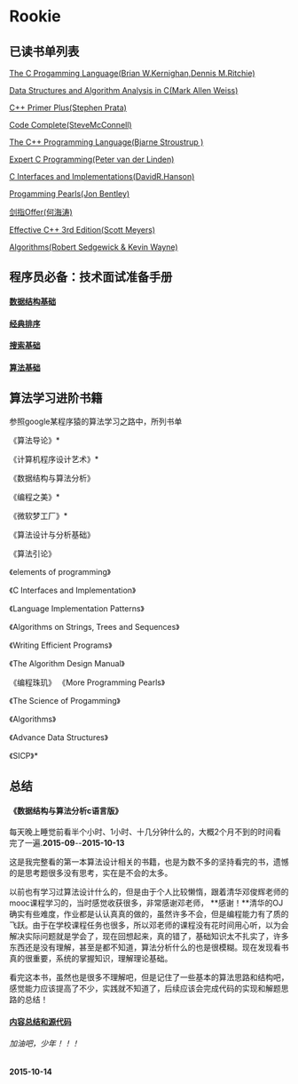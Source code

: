 # Rookie
## <a name = "book"> </a>已读书单列表
[The C Progamming Language(Brian W.Kernighan,Dennis M.Ritchie)](https://github.com/ywang2014/Rookie/tree/master/Src/c_programming_language)

[Data Structures and Algorithm Analysis in C(Mark Allen Weiss)](https://github.com/ywang2014/Rookie/tree/master/Src/dsa)

[C++ Primer Plus(Stephen Prata)](https://github.com/ywang2014/Rookie/tree/master/Src/c_plus_plus_primer_plus)

[Code Complete(SteveMcConnell)](https://github.com/ywang2014/Rookie/tree/master/Src/code_complete)

[The C++ Programming Language(Bjarne Stroustrup )](https://github.com/ywang2014/Rookie/tree/master/Src/the_cpp_programming_language)

[Expert C Programming(Peter van der Linden)](https://github.com/ywang2014/Rookie/tree/master/Src/expert_c)

[C Interfaces and Implementations(DavidR.Hanson)](https://github.com/ywang2014/Rookie/tree/master/Src/CInterfacesAndImplementations)

[Progamming Pearls(Jon Bentley)](https://github.com/ywang2014/Rookie/tree/master/Src/ProgrammingPearls)

[剑指Offer(何海涛)](https://github.com/ywang2014/Rookie/tree/master/Src/sword_offer)

[Effective C++ 3rd Edition(Scott Meyers)](https://github.com/ywang2014/Rookie/tree/master/Src/effective_cpp)

[Algorithms(Robert Sedgewick & Kevin Wayne)](https://github.com/ywang2014/Rookie/tree/master/Src/algorithms)


## 程序员必备：技术面试准备手册

#### [数据结构基础](https://github.com/ywang2014/Rookie/blob/master/Blogs/DS%26A/BasicDataStructure.md)

#### [经典排序](https://github.com/ywang2014/Rookie/blob/master/Blogs/DS%26A/Sort.md "Title")  

#### [搜索基础](https://github.com/ywang2014/Rookie/blob/master/Blogs/DS%26A/Search.md "Title")  

#### [算法基础](https://github.com/ywang2014/Rookie/blob/master/Blogs/DS%26A/Algorithm.md "Title")  

## 算法学习进阶书籍
参照google某程序猿的算法学习之路中，所列书单

《算法导论》*

《计算机程序设计艺术》*

《数据结构与算法分析》

《编程之美》*

《微软梦工厂》*

《算法设计与分析基础》

《算法引论》

《elements of programming》

《C Interfaces and Implementation》

《Language Implementation Patterns》

《Algorithms on Strings, Trees and Sequences》

《Writing Efficient Programs》

《The Algorithm Design Manual》

《编程珠玑》	《More Programming Pearls》

《The Science of Progamming》

《Algorithms》

《Advance Data Structures》

《SICP》*

## 总结
#### 《数据结构与算法分析c语言版》
每天晚上睡觉前看半个小时、1小时、十几分钟什么的，大概2个月不到的时间看完了一遍.**2015-09**--**2015-10-13**

这是我完整看的第一本算法设计相关的书籍，也是为数不多的坚持看完的书，遗憾的是思考题很多没有思考，实在是不会的太多。

以前也有学习过算法设计什么的，但是由于个人比较懒惰，跟着清华邓俊辉老师的mooc课程学习的，当时感觉收获很多，非常感谢邓老师，
**感谢！**清华的OJ确实有些难度，作业都是认认真真的做的，虽然许多不会，但是编程能力有了质的飞跃。由于在学校课程任务也很多，所以邓老师的课程没有花时间用心听，以为会解决实际问题就是学会了，现在回想起来，真的错了，基础知识太不扎实了，许多东西还是没有理解，甚至是都不知道，算法分析什么的也是很模糊。现在发现看书真的很重要，系统的掌握知识，理解理论基础。

看完这本书，虽然也是很多不理解吧，但是记住了一些基本的算法思路和结构吧，感觉能力应该提高了不少，实践就不知道了，后续应该会完成代码的实现和解题思路的总结！

#### [内容总结和源代码](https://github.com/ywang2014/Rookie/blob/master/DS&&AA-Weiss.md)

###### 加油吧，少年！！！
**2015-10-14**
